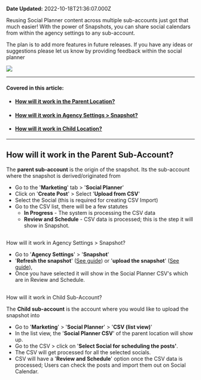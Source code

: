 **Date Updated:** 2022-10-18T21:36:07.000Z

Reusing Social Planner content across multiple sub-accounts just got that much easier! With the power of Snapshots, you can share social calendars from within the agency settings to any sub-account.  
  
The plan is to add more features in future releases. If you have any ideas or suggestions please let us know by providing feedback within the social planner

![](https://s3.amazonaws.com/cdn.freshdesk.com/data/helpdesk/attachments/production/48257614193/original/deGU0kqJxZmm51bT0oNqmXXT_KB6BnV85A.png?1666108496)
  
  
---

#### **Covered in this article:**

* #### [How will it work in the Parent Location?](#How-will-it-work-in-the-Parent-Location?)
* #### [How will it work in Agency Settings > Snapshot?](#How-will-it-work-in-Agency-Settings-%3E-Snapshot?)
* #### [How will it work in Child Location?](#How-will-it-work-in-Child-Location?)

---

## How will it work in the Parent Sub-Account?

The **parent sub-account** is the origin of the snapshot. Its the sub-account where the snapshot is derived/originated from

  
* Go to the '**Marketing**' tab > '**Social Planner**'
* Click on '**Create Post**' > Select '**Upload from CSV**'
* Select the Social (this is required for creating CSV Import)
* Go to the CSV list, there will be a few statutes  
   * **In Progress** \- The system is processing the CSV data  
   * **Review and Schedule** \- CSV data is processed; this is the step it will show in Snapshot.

  
##   
  
How will it work in Agency Settings > Snapshot?

* Go to '**Agency Settings**' > '**Snapshot**'
* '**Refresh the snapshot**' ([See guide](https://help.gohighlevel.com/en/support/solutions/articles/48000982583)) or '**upload the snapshot**' ([See guide](https://help.gohighlevel.com/en/support/solutions/articles/48000982587)),
* Once you have selected it will show in the Social Planner CSV's which are in Review and Schedule.

  
##   
How will it work in Child Sub-Account?

The **Child sub-account** is the account where you would like to upload the snapshot into

  
* Go to '**Marketing**' > '**Social Planner**' > '**CSV (list view)**'
* In the list view, the '**Social Planner CSV**' of the parent location will show up.
* Go to the CSV > click on '**Select Social for scheduling the posts'**.
* The CSV will get processed for all the selected socials.
* CSV will have a '**Review and Schedule**' option once the CSV data is processed; Users can check the posts and import them out on Social Calendar.